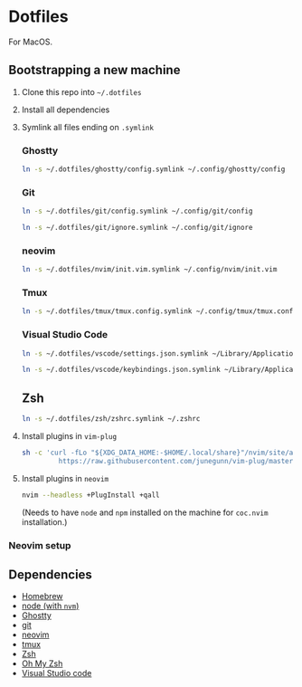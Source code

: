 # Dotfiles

For MacOS.

## Bootstrapping a new machine

1. Clone this repo into `~/.dotfiles`
2. Install all dependencies
3. Symlink all files ending on `.symlink`

   ### Ghostty

   ```bash
   ln -s ~/.dotfiles/ghostty/config.symlink ~/.config/ghostty/config
   ```

   ### Git

   ```bash
   ln -s ~/.dotfiles/git/config.symlink ~/.config/git/config
   ```

   ```bash
   ln -s ~/.dotfiles/git/ignore.symlink ~/.config/git/ignore
   ```

   ### neovim

   ```bash
   ln -s ~/.dotfiles/nvim/init.vim.symlink ~/.config/nvim/init.vim
   ```

   ### Tmux

   ```bash
   ln -s ~/.dotfiles/tmux/tmux.config.symlink ~/.config/tmux/tmux.conf
   ```

   ### Visual Studio Code

   ```bash
   ln -s ~/.dotfiles/vscode/settings.json.symlink ~/Library/Application\ Support/Code/User/settings.json
   ```

   ```bash
   ln -s ~/.dotfiles/vscode/keybindings.json.symlink ~/Library/Application\ Support/Code/User/keybindings.json

   ```

   ## Zsh

   ```bash
   ln -s ~/.dotfiles/zsh/zshrc.symlink ~/.zshrc
   ```

4. Install plugins in `vim-plug`

   ```bash
   sh -c 'curl -fLo "${XDG_DATA_HOME:-$HOME/.local/share}"/nvim/site/autoload/plug.vim --create-dirs \
            https://raw.githubusercontent.com/junegunn/vim-plug/master/plug.vim'
   ```

5. Install plugins in `neovim`
   ```bash
   nvim --headless +PlugInstall +qall
   ```
   (Needs to have `node` and `npm` installed on the machine for `coc.nvim` installation.)

### Neovim setup

## Dependencies

- [Homebrew](https://brew.sh/)
- [node (with `nvm`)](https://github.com/nvm-sh/nvm)
- [Ghostty](https://ghostty.org/)
- [git](https://git-scm.com/)
- [neovim](https://neovim.io/)
- [tmux](https://github.com/tmux/tmux)
- [Zsh](https://www.zsh.org/)
- [Oh My Zsh](https://ohmyz.sh/)
- [Visual Studio code](https://code.visualstudio.com/)
